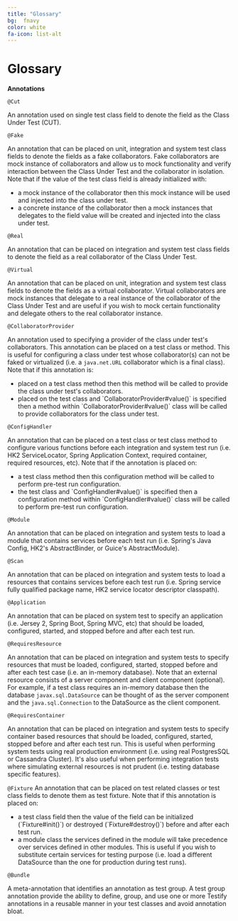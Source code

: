 ```yaml
---
title: "Glossary"
bg:  fnavy
color: white
fa-icon: list-alt
---
```


# Glossary

**Annotations**

`@Cut`

An annotation used on single test class field to denote the field as the Class Under Test (CUT).

`@Fake`

An annotation that can be placed on unit, integration and system test class fields to denote the fields as a fake collaborators. Fake collaborators are mock instance of collaborators and allow us to mock functionality and verify interaction between the Class Under Test and the collaborator in isolation. Note that if the value of the test class field is already initialized with:

 <ul>
 <li>a mock instance of the collaborator then this mock instance will be used and injected into the class under test.
 </li>
 <li>
 a concrete instance of the collaborator then a mock instances that delegates to the field value will be created and injected into the class under test.
 </li>
 </ul>

`@Real`

An annotation that can be placed on integration and system test class fields to denote the field as a real collaborator of the Class Under Test.

`@Virtual`

An annotation that can be placed on unit, integration and system test class fields to denote the fields as a virtual collaborator. Virtual collaborators are mock instances that delegate to a real instance of the collaborator of the Class Under Test and are useful if you wish to mock certain functionality and delegate others to the real collaborator instance.

`@CollaboratorProvider`

An annotation used to specifying a provider of the class under test's collaborators. This annotation can be placed on a test class or method. This is useful for configuring a class under test whose collaborator(s) can not be faked or virtualized (i.e. a `java.net.URL` collaborator which is a final class). Note that if this annotation is:

<ul>
<li>
placed on a test class method then this method will be called to provide the class under test's collaborators.
</li>
<li>
placed on the test class and `CollaboratorProvider#value()` is specified then a method within `CollaboratorProvider#value()` class will be called to provide collaborators for the class under test.
</li>
</ul>

`@ConfigHandler`

An annotation that can be placed on a test class or test class method to configure various functions before each integration and system test run (i.e. HK2 ServiceLocator, Spring Application Context, required container, required resources, etc). Note that if the annotation is placed on:

<ul>
<li>
a test class method then this configuration method will be called to perform pre-test run configuration.
</li>
<li>
the test class and `ConfigHandler#value()` is specified then a configuration method within `ConfigHandler#value()` class will be called to perform pre-test run configuration.
</li>
</ul>

`@Module`

An annotation that can be placed on integration and system tests to load a module that contains services before each test run (i.e. Spring's Java Config, HK2's AbstractBinder, or Guice's AbstractModule).

`@Scan`

An annotation that can be placed on integration and system tests to load a resources that contains services before each test run (i.e. Spring service fully qualified package name, HK2 service locator descriptor classpath).

`@Application`

An annotation that can be placed on system test to specify an application (i.e. Jersey 2, Spring Boot, Spring MVC, etc) that should be loaded, configured, started, and stopped before and after each test run.

`@RequiresResource`

An annotation that can be placed on integration and system tests to specify resources that must be loaded, configured, started, stopped before and after each test case (i.e. an in-memory database). Note that an external resource consists of a server component and client component (optional). For example, if a test class requires an in-memory database then the database `javax.sql.DataSource` can be thought of as the server component and the `java.sql.Connection` to the DataSource as the client component.

`@RequiresContainer`

An annotation that can be placed on integration and system tests to specify container based resources that should be loaded, configured, started, stopped before and after each test run. This is useful when performing system tests using real production environment (i.e. using real PostgresSQL or Cassandra Cluster). It's also useful when performing integration tests where simulating external resources is not prudent (i.e. testing database specific features).

`@Fixture`
An annotation that can be placed on test related classes or test class fields to denote them as test fixture. Note that if this annotation is placed on:

<ul>
<li>
a test class field then the value of the field can be initialized (`Fixture#init()`) or destroyed (`Fixture#destroy()`) before and after each test run.
</li>
<li>
a module class the services defined in the module will take precedence over services defined in other modules. This is useful if you wish to substitute certain services for testing purpose (i.e. load a different DataSource than the one for production during test runs).
</li>
</ul>

`@Bundle`

A meta-annotation that identifies an annotation as test group. A test group annotation provide the ability to define, group, and use one or more Testify annotations in a reusable manner in your test classes and avoid annotation bloat.